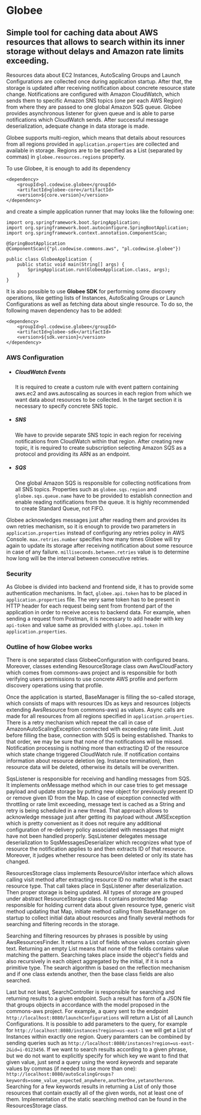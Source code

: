 # Globee 
## Simple tool for caching data about AWS resources that allows to search within its inner storage without delays and Amazon rate limits exceeding.

Resources data about EC2 Instances, AutoScaling Groups and Launch Configurations are collected once during application startup. 
After that, the storage is updated after receiving notification about concrete resource state change. 
Notifications are configured with Amazon CloudWatch, which sends them to specific Amazon SNS topics (one per each AWS Region) from where they are passed to one global Amazon SQS queue.
Globee provides asynchronous listener for given queue and is able to parse notifications which CloudWatch sends. After successful message deserialization, adequate change in data storage is made.

Globee supports multi-region, which means that details about resources from all regions provided in `application.properties` are collected and available in storage. 
Regions are to be specified as a List (separated by commas) in `globee.resources.regions` property.

To use Globee, it is enough to add its dependency
```
<dependency>
    <groupId>pl.codewise.globee</groupId>
    <artifactId>globee-core</artifactId>
    <version>${core.version}</version>
</dependency>
```

and create a simple application runner that may looks like the following one:
```
import org.springframework.boot.SpringApplication;
import org.springframework.boot.autoconfigure.SpringBootApplication;
import org.springframework.context.annotation.ComponentScan;
 
@SpringBootApplication
@ComponentScan({"pl.codewise.commons.aws", "pl.codewise.globee"})

public class GlobeeApplication {
    public static void main(String[] args) {
        SpringApplication.run(GlobeeApplication.class, args);
    }
}
 ```
It is also possible to use **Globee SDK** for performing some discovery operations, like getting lists of Instances, AutoScaling Groups or Launch Configurations as well as fetching data about single resource.
To do so, the following maven dependency has to be added:
```
<dependency>
    <groupId>pl.codewise.globee</groupId>
    <artifactId>globee-sdk</artifactId>
    <version>${sdk.version}</version>
</dependency>
```

### AWS Configuration

- ##### CloudWatch Events

    It is required to create a custom rule with event pattern containing aws.ec2 and aws.autoscaling as sources in each region from which we want data about resources to be collected. 
    In the target section it is necessary to specify concrete SNS topic.

- ##### SNS
    
    We have to provide separate SNS topic in each region for receiving notifications from CloudWatch within that region. 
    After creating new topic, it is required to create subscription selecting Amazon SQS as a protocol and providing its ARN as an endpoint.
    

- ##### SQS

    One global Amazon SQS is responsible for collecting notifications from all SNS topics. Properties such as `globee.sqs.region` and `globee.sqs.queue.name` 
    have to be provided to establish connection and enable reading notifications from the queue. It is highly recommended to create Standard Queue, not FIFO.

Globee acknowledges messages just after reading them and provides its own retries mechanism, so it is enough to provide two parameters in `application.properties` instead of
configuring any retries policy in AWS Console. 
`max.retries.number` specifies how many times Globee will try again to update its storage after receiving notification about some resource in case of any failure.
`milliseconds.between.retries` value is to determine how long will be the interval between consecutive retries.

### Security

As Globee is divided into backend and frontend side, it has to provide some authentication mechanisms. In fact, `globee.api.token` has to be placed in `application.properties` file. 
The very same token has to be present in HTTP header for each request being sent from frontend part of the application in order to receive access to backend data. For example, when sending a request from Postman, it is necessary to add header with key `api-token` and value same as provided with `globee.api.token` in `application.properties`.

### Outline of how Globee works

There is one separated class GlobeeConfiguration with configured beans. Moreover, classes extending ResourceStorage class own AwsCloudFactory 
which comes from commons-aws project and is responsible for both verifying users permissions to use concrete AWS profile and perform discovery operations using that profile.

Once the application is started, BaseManager is filling the so-called storage, which consists of maps with resources IDs as keys and resources (objects extending AwsResource from commons-aws) as values.
Async calls are made for all resources from all regions specified in `application.properties`. There is a retry mechanism which repeat the call in case of AmazonAutoScalingException connected with exceeding rate limit.
Just before filling the base, connection with SQS is being established. Thanks to that order, we may be sure that none of the notifications will be missed.
Notification processing is nothing more than extracting ID of the resource which state change triggered CloudWatch rule. If notification contains information about resource deletion (eg. Instance termination), then resource data will be deleted, otherwise its details will be overwritten.

SqsListener is responsible for receiving and handling messages from SQS. It implements onMessage method which in our case tries to get message payload and update storage by putting new object for previously present ID or remove given ID from the Map. 
In case of exception connected with throttling or rate limit exceeding, message text is cached as a String and retry is being scheduled in a new thread.
That approach allows to acknowledge message just after getting its payload without JMSException which is pretty convenient as it does not require any additional configuration of re-delivery policy associated with messages that might have not been handled properly.
SqsListener delegates message deserialization to SqsMessagesDeserializer which recognizes what type of resource the notification applies to and then extracts ID of that resource. Moreover, it judges whether resource has been deleted or only its state has changed.

ResourcesStorage class implements ResourceVisitor interface which allows calling visit method after extracting resource ID no matter what is the exact resource type.
That call takes place in SqsListener after deserialization. Then proper storage is being updated. All types of storage are grouped under abstract ResourceStorage class. It contains protected Map responsible for holding current data about given resource type, generic visit method updating that Map, initiate method calling from BaseManager on startup to collect initial data about resources
and finally several methods for searching and filtering records in the storage.

Searching and filtering resources by phrases is possible by using AwsResourcesFinder. It returns a List of fields whose values contain given text. Returning an empty List means that none of the fields contains value matching the pattern. 
Searching takes place inside the object's fields and also recursively in each object aggregated by the initial, if it is not a primitive type. The search algorithm is based on the reflection mechanism and if one class extends another, then the base class fields are also searched.

Last but not least, SearchController is responsible for searching and returning results to a given endpoint. Such a result has form of a JSON file that groups objects in accordance with the model proposed in the commons-aws project.
For example, a query sent to the endpoint `http://localhost:8080/launchConfigurations` will return a List of all Launch Configurations. It is possible to add parameters to the query, for example for `http://localhost:8080/instances?region=us-east-1` we will get a List of Instances within exactly one region. Query paramters can be combined by sending queries such as `http://localhost:8080/instances?region=us-east-2&id=i-0123456`. If we want to search results according to a given phrase, but we do not want to explicitly specify for which key we want to find that given value, just send a query using the word *keywords* and separate values by commas (if needed to use more than one): `http://localhost:8080/autoScalingGroups?keywords=some_value_expected_anywhere,anotherOne,yetanotherone`.
Searching for a few keywords results in returning a List of only those resources that contain exactly all of the given words, not at least one of them. Implementation of the static searching method can be found in the ResourcesStorage class.